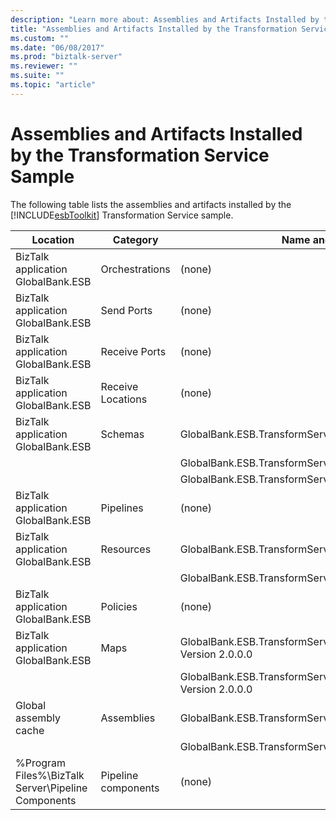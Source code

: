 ```yaml
---
description: "Learn more about: Assemblies and Artifacts Installed by the Transformation Service Sample"
title: "Assemblies and Artifacts Installed by the Transformation Service Sample"
ms.custom: ""
ms.date: "06/08/2017"
ms.prod: "biztalk-server"
ms.reviewer: ""
ms.suite: ""
ms.topic: "article"
---
```

# Assemblies and Artifacts Installed by the Transformation Service Sample
The following table lists the assemblies and artifacts installed by the [!INCLUDE[esbToolkit](../includes/esbtoolkit-md.md)] Transformation Service sample.  
  
|Location|Category|Name and version of the component|  
|--------------|--------------|---------------------------------------|  
|BizTalk application GlobalBank.ESB|Orchestrations|(none)|  
|BizTalk application GlobalBank.ESB|Send Ports|(none)|  
|BizTalk application GlobalBank.ESB|Receive Ports|(none)|  
|BizTalk application GlobalBank.ESB|Receive Locations|(none)|  
|BizTalk application GlobalBank.ESB|Schemas|GlobalBank.ESB.TransformServices.Schemas.RetailOrder Version 2.0.0.0|  
|||GlobalBank.ESB.TransformServices.Schemas.OrderConfirmation Version 2.0.0.0|  
|||GlobalBank.ESB.TransformServices.Schemas.CanonicalOrder Version 2.0.0.0|  
|BizTalk application GlobalBank.ESB|Pipelines|(none)|  
|BizTalk application GlobalBank.ESB|Resources|GlobalBank.ESB.TransformServices.Maps Version 2.0.0.0|  
|||GlobalBank.ESB.TransformServices.Schemas Version 2.0.0.0|  
|BizTalk application GlobalBank.ESB|Policies|(none)|  
|BizTalk application GlobalBank.ESB|Maps|GlobalBank.ESB.TransformServices.Maps.CanonicalOrder_To_OrderConfirmation Version 2.0.0.0|  
|||GlobalBank.ESB.TransformServices.Maps.RetailOrder_To_CanonicalOrder Version 2.0.0.0|  
|Global assembly cache|Assemblies|GlobalBank.ESB.TransformServices.Maps Version 2.0.0.0|  
|||GlobalBank.ESB.TransformServices.Schemas Version 2.0.0.0|  
|%Program Files%\\BizTalk Server\Pipeline Components|Pipeline components|(none)|
